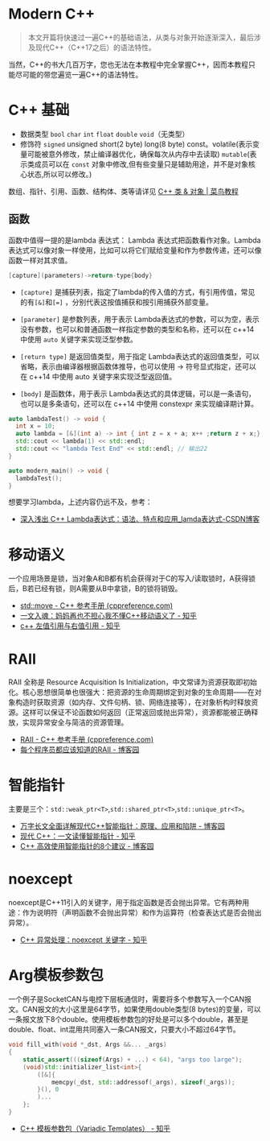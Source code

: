 # Modern C++

> 本文开篇将快速过一遍C++的基础语法，从类与对象开始逐渐深入，最后涉及现代C++（C++17之后）的语法特性。

当然，C++的书大几百万字，您也无法在本教程中完全掌握C++，因而本教程只能尽可能的带您遍览一遍C++的语法特性。

# C++ 基础
- 数据类型 `bool` `char` `int` `float` `double` `void`（无类型）
- 修饰符 `signed` unsigned short(2 byte) long(8 byte) const。volatile(表示变量可能被意外修改，禁止编译器优化，确保每次从内存中去读取) `mutable`(表示类成员可以在 `const` 对象中修改,但有些变量只是辅助用途，并不是对象核心状态,所以可以修改。)

数组、指针、引用、函数、结构体、类等请详见 [C++ 类 & 对象 | 菜鸟教程](https://www.runoob.com/cplusplus/cpp-classes-objects.html)
## 函数
函数中值得一提的是lambda 表达式：
	Lambda 表达式把函数看作对象。Lambda 表达式可以像对象一样使用，比如可以将它们赋给变量和作为参数传递，还可以像函数一样对其求值。

```cpp
[capture](parameters)->return-type{body}
```

- `[capture]` 是捕获列表，指定了lambda的传入值的方式，有引用传值，常见的有`[&]`和`[=]` ，分别代表这按值捕获和按引用捕获外部变量。

- `[parameter]` 是参数列表，用于表示 Lambda表达式的参数，可以为空，表示没有参数，也可以和普通函数一样指定参数的类型和名称，还可以在 c++14 中使用 `auto` 关键字来实现泛型参数。
- `[return type]` 是返回值类型，用于指定 Lambda表达式的返回值类型，可以省略，表示由编译器根据函数体推导，也可以使用 -> 符号显式指定，还可以在 c++14 中使用 auto 关键字来实现泛型返回值。
-  `[body]` 是函数体，用于表示 Lambda表达式的具体逻辑，可以是一条语句，也可以是多条语句，还可以在 c++14 中使用 constexpr 来实现编译期计算。

```cpp
auto lambdaTest() -> void {
  int x = 10;
  auto lambda = [&](int a) -> int { int z = x + a; x++ ;return z + x;};
  std::cout << lambda(1) << std::endl;
  std::cout << "lambda Test End" << std::endl; // 输出22
}

auto modern_main() -> void {
  lambdaTest();
}
```

想要学习lambda，上述内容仍远不及，参考：

- [深入浅出 C++ Lambda表达式：语法、特点和应用_lamda表达式-CSDN博客](https://blog.csdn.net/m0_60134435/article/details/136151698)

# 移动语义
一个应用场景是锁，当对象A和B都有机会获得对于C的写入/读取锁时，A获得锁后，B若已经有锁，则A需要从B中拿锁，B的锁将销毁。

- [std::move - C++ 参考手册 (cppreference.com)](https://cppreference.cn/w/cpp/utility/move)
- [一文入魂：妈妈再也不担心我不懂C++移动语义了 - 知乎](https://zhuanlan.zhihu.com/p/455848360)
- [ c++ 左值引用与右值引用 - 知乎](https://zhuanlan.zhihu.com/p/97128024)
# RAII
RAII 全称是 Resource Acquisition Is Initialization，中文常译为资源获取即初始化。核心思想很简单也很强大：把资源的生命周期绑定到对象的生命周期——在对象构造时获取资源（如内存、文件句柄、锁、网络连接等），在对象析构时释放资源。这样可以保证不论函数如何返回（正常返回或抛出异常），资源都能被正确释放，实现异常安全与简洁的资源管理。

- [RAII - C++ 参考手册 (cppreference.com)](https://cppreference.cn/w/cpp/language/raii)
- [每个程序员都应该知道的RAII - 博客园](https://www.cnblogs.com/qiangz/p/17795846.html)
# 智能指针
主要是三个：`std::weak_ptr<T>`,`std::shared_ptr<T>`,`std::unique_ptr<T>`。

- [万字长文全面详解现代C++智能指针：原理、应用和陷阱  - 博客园](https://www.cnblogs.com/qiangz/p/17911186.html)
- [现代 C++：一文读懂智能指针 - 知乎](https://zhuanlan.zhihu.com/p/150555165) 
- [C++ 高效使用智能指针的8个建议  - 博客园](https://www.cnblogs.com/qiangz/p/17904768.html)
# noexcept
noexcept是C++11引入的关键字，用于指定函数是否会抛出异常。它有两种用途：作为说明符（声明函数不会抛出异常）和作为运算符（检查表达式是否会抛出异常）。

- [C++ 异常处理：noexcept 关键字 - 知乎](https://zhuanlan.zhihu.com/p/1908050280634881478)

# Arg模板参数包

一个例子是SocketCAN与电控下层板通信时，需要将多个参数写入一个CAN报文。CAN报文的大小这里是64字节，如果使用double类型(8 bytes)的变量，可以一条报文放下8个double。使用模板参数包的好处是可以多个double，甚至是double、float、int混用共同塞入一条CAN报文，只要大小不超过64字节。

```cpp
void fill_with(void *_dst, Args &&... _args)
{
    static_assert(((sizeof(Args) + ...) < 64), "args too large");
    (void)std::initializer_list<int>{
        ([&]{
            memcpy(_dst, std::addressof(_args), sizeof(_args));
        }(), 0
        )...
    };
}
```

- [C++ 模板参数包（Variadic Templates） - 知乎](https://zhuanlan.zhihu.com/p/718517878)
